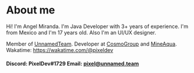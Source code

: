 # About me
Hi! I'm Angel Miranda. I'm Java Developer with 3+ years of experience. I'm from Mexico and I'm 17 years old. Also I'm an UI/UX designer.

Member of [UnnamedTeam](https://github.com/unnamed). Developer at [CosmoGroup](https://github.com/cosmogrp) and [MineAqua](https://github.com/MineAqua).
Wakatime: https://wakatime.com/@pixeldev

#### Discord: PixelDev#1729 Email: pixel@unnamed.team
